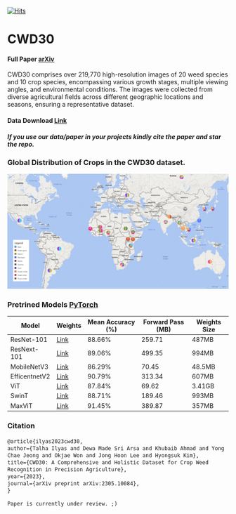[![Hits](https://hits.seeyoufarm.com/api/count/incr/badge.svg?url=https%3A%2F%2Fgithub.com%2FMr-TalhaIlyas%2FCWD30&count_bg=%2300E7FD&title_bg=%23555555&icon=microsoftonedrive.svg&icon_color=%23E7E7E7&title=hits&edge_flat=false)](https://hits.seeyoufarm.com)

# CWD30

#### Full Paper [arXiv](https://arxiv.org/abs/2305.10084) 
CWD30 comprises over 219,770 high-resolution images of 20 weed species and 10 crop species, encompassing various growth stages, multiple viewing angles, and environmental conditions. The images were collected from diverse agricultural fields across different geographic locations and seasons, ensuring a representative dataset. 
#### Data Download [Link](https://o365jbnu-my.sharepoint.com/:f:/g/personal/talha_student_jbnu_ac_kr/EsdFSAmsct5KulaAkd7YRYUBJIXhvUcYQ2SzDhp2nB7OWg?e=oprZlS) 

##### *If you use our data/paper in your projects kindly **cite** the paper and **star** the repo*.

### Global Distribution of Crops in the CWD30 dataset.

![alt text](https://github.com/Mr-TalhaIlyas/CWD30/blob/main/screens/map.png)

### Pretrined Models [PyTorch](https://pytorch.org/vision/stable/models.html#classification)

|Model|Weights|Mean Accuracy (%)|Forward Pass (MB)|Weights Size|
|---|---|---|---|---|
|ResNet-101|[Link](https://o365jbnu-my.sharepoint.com/:f:/g/personal/talha_student_jbnu_ac_kr/EsdFSAmsct5KulaAkd7YRYUBJIXhvUcYQ2SzDhp2nB7OWg?e=oprZlS)|88.66%|259.71|487MB|
|ResNext-101|[Link](https://o365jbnu-my.sharepoint.com/:f:/g/personal/talha_student_jbnu_ac_kr/EsdFSAmsct5KulaAkd7YRYUBJIXhvUcYQ2SzDhp2nB7OWg?e=oprZlS)|89.06%|499.35|994MB|
|MobileNetV3|[Link](https://o365jbnu-my.sharepoint.com/:f:/g/personal/talha_student_jbnu_ac_kr/EsdFSAmsct5KulaAkd7YRYUBJIXhvUcYQ2SzDhp2nB7OWg?e=oprZlS)|86.29%|70.45|48.5MB|
|EfficentnetV2|[Link](https://o365jbnu-my.sharepoint.com/:f:/g/personal/talha_student_jbnu_ac_kr/EsdFSAmsct5KulaAkd7YRYUBJIXhvUcYQ2SzDhp2nB7OWg?e=oprZlS)|90.79%|313.34|607MB|
|ViT|[Link](https://o365jbnu-my.sharepoint.com/:f:/g/personal/talha_student_jbnu_ac_kr/EsdFSAmsct5KulaAkd7YRYUBJIXhvUcYQ2SzDhp2nB7OWg?e=oprZlS)|87.84%|69.62|3.41GB|
|SwinT|[Link](https://o365jbnu-my.sharepoint.com/:f:/g/personal/talha_student_jbnu_ac_kr/EsdFSAmsct5KulaAkd7YRYUBJIXhvUcYQ2SzDhp2nB7OWg?e=oprZlS)|88.71%|189.46|993MB|
|MaxViT|[Link](https://o365jbnu-my.sharepoint.com/:f:/g/personal/talha_student_jbnu_ac_kr/EsdFSAmsct5KulaAkd7YRYUBJIXhvUcYQ2SzDhp2nB7OWg?e=oprZlS)|91.45%|389.87|357MB|


### Citation
```
@article{ilyas2023cwd30,
author={Talha Ilyas and Dewa Made Sri Arsa and Khubaib Ahmad and Yong Chae Jeong and Okjae Won and Jong Hoon Lee and Hyongsuk Kim},
title={CWD30: A Comprehensive and Holistic Dataset for Crop Weed Recognition in Precision Agriculture},
year={2023},
journal={arXiv preprint arXiv:2305.10084},
}
```
```
Paper is currently under review. ;)
```
